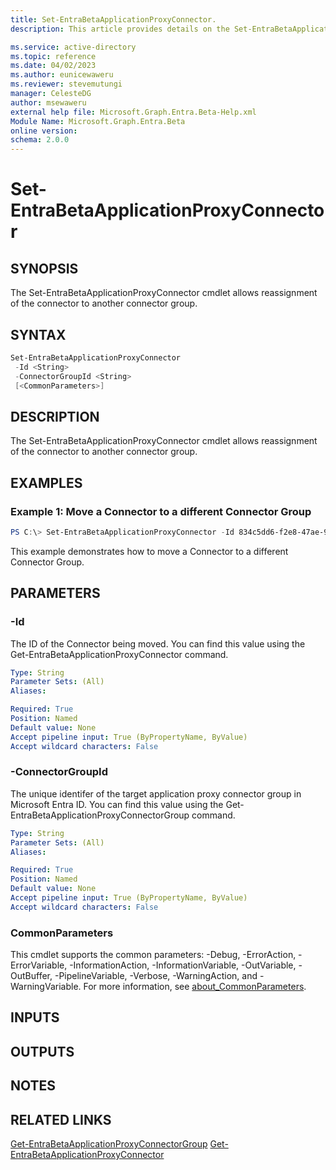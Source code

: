 ```yaml
---
title: Set-EntraBetaApplicationProxyConnector.
description: This article provides details on the Set-EntraBetaApplicationProxyConnector command.

ms.service: active-directory
ms.topic: reference
ms.date: 04/02/2023
ms.author: eunicewaweru
ms.reviewer: stevemutungi
manager: CelesteDG
author: msewaweru
external help file: Microsoft.Graph.Entra.Beta-Help.xml
Module Name: Microsoft.Graph.Entra.Beta
online version:
schema: 2.0.0
---
```


# Set-EntraBetaApplicationProxyConnector

## SYNOPSIS
The Set-EntraBetaApplicationProxyConnector cmdlet allows reassignment of the connector to another connector group.

## SYNTAX

```powershell
Set-EntraBetaApplicationProxyConnector 
 -Id <String> 
 -ConnectorGroupId <String> 
 [<CommonParameters>]
```

## DESCRIPTION
The Set-EntraBetaApplicationProxyConnector cmdlet allows reassignment of the connector to another connector group.

## EXAMPLES

### Example 1: Move a Connector to a different Connector Group
```powershell
PS C:\> Set-EntraBetaApplicationProxyConnector -Id 834c5dd6-f2e8-47ae-973a-9fc769289b3d -ConnectorGroupId a39b9095-8dc8-4d3a-86c3-e7b5c3f0fb84
```
This example demonstrates how to move a Connector to a different Connector Group.

## PARAMETERS

### -Id
The ID of the Connector being moved.
You can find this value using the Get-EntraBetaApplicationProxyConnector command.

```yaml
Type: String
Parameter Sets: (All)
Aliases:

Required: True
Position: Named
Default value: None
Accept pipeline input: True (ByPropertyName, ByValue)
Accept wildcard characters: False
```

### -ConnectorGroupId
The unique identifer of the target application proxy connector group in Microsoft Entra ID.
You can find this value using the Get-EntraBetaApplicationProxyConnectorGroup command.

```yaml
Type: String
Parameter Sets: (All)
Aliases:

Required: True
Position: Named
Default value: None
Accept pipeline input: True (ByPropertyName, ByValue)
Accept wildcard characters: False
```

### CommonParameters
This cmdlet supports the common parameters: -Debug, -ErrorAction, -ErrorVariable, -InformationAction, -InformationVariable, -OutVariable, -OutBuffer, -PipelineVariable, -Verbose, -WarningAction, and -WarningVariable. For more information, see [about_CommonParameters](http://go.microsoft.com/fwlink/?LinkID=113216).

## INPUTS

## OUTPUTS

## NOTES

## RELATED LINKS
[Get-EntraBetaApplicationProxyConnectorGroup](Get-EntraBetaApplicationProxyConnectorGroup.md)
[Get-EntraBetaApplicationProxyConnector](Get-EntraBetaApplicationProxyConnector.md)
